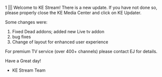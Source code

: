1 
||| 
Welcome to KE Stream! There is a new update. If you have not done so, please properly close the KE Media Center and click on KE Updater. 

Some changes were:
1. Fixed Dead addons; added new Live tv addon 
2. bug fixes
3. Change of layout for enhanced user experience

For premium TV service (over 400+ channels) please contact EJ for details. 

Have a Great day!

- KE Stream Team
